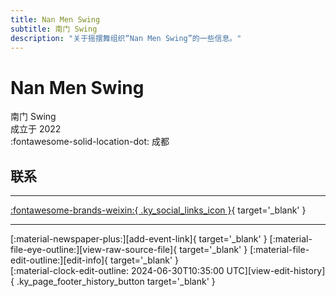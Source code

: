 ```yaml
---
title: Nan Men Swing
subtitle: 南门 Swing
description: "关于摇摆舞组织“Nan Men Swing”的一些信息。"
---
```


# Nan Men Swing

南门 Swing  
成立于 2022  
:fontawesome-solid-location-dot: 成都  


## 联系


---

 [:fontawesome-brands-weixin:{ .ky_social_links_icon }](# "南门Swing"){ target='_blank' }

---

<div class="ky_page_footer" markdown>
<div class="ky_page_footer_trailing" markdown="span">
[:material-newspaper-plus:][add-event-link]{ target='_blank' }
[:material-file-eye-outline:][view-raw-source-file]{ target='_blank' }
[:material-file-edit-outline:][edit-info]{ target='_blank' }
</div>
<div class="ky_page_footer_leading" markdown="span">
[:material-clock-edit-outline: 2024-06-30T10:35:00 UTC][view-edit-history]{ .ky_page_footer_history_button target='_blank' }
</div>
</div>

[add-event-link]: https://github.com/swingdance/events/issues/new?assignees=&labels=add+event&projects=&template=02-add_entity.yml&title=%5Bcn%5D%20%3CName%3E&region=cn&province=Sichuan&city=Chengdu&org_id=nan-men-swing "添加活动"
[view-raw-source-file]: https://github.com/swingdance/orgs/blob/main/cn/nan-men-swing.json "查看原始源文件"
[edit-info]: https://github.com/swingdance/orgs/issues/new?assignees=&labels=update+org&projects=&template=03-update_entity.yml&title=%5Bcn%5D%20Nan%20Men%20Swing&region=cn&id=nan-men-swing&name=Nan%20Men%20Swing "编辑信息"

[view-edit-history]: https://github.com/swingdance/orgs/commits/main/cn/nan-men-swing.json "查看编辑历史"
